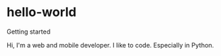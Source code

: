 # hello-world
Getting started

Hi, I'm a web and mobile developer. I like to code. Especially in Python.
